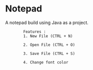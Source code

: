 # Notepad

A notepad build using Java as a project.

            Features : 
            1. New File (CTRL + N)
            
            2. Open File (CTRL + O)
            
            3. Save File (CTRL + S)
            
            4. Change font color
